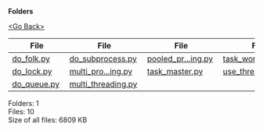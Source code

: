 **Folders**

[&lt;Go Back&gt;](../right.html)

  

<table><thead><tr class="header"><th><strong>File</strong></th><th><strong>File</strong></th><th><strong>File</strong></th><th><strong>File</strong></th></tr></thead><tbody><tr class="odd"><td><a href="do_folk.py">do_folk.py</a> </td><td><a href="do_subprocess.py">do_subprocess.py</a> </td><td><a href="pooled_processing.py">pooled_pr...ing.py</a> </td><td><a href="task_worker.py">task_worker.py</a> </td></tr><tr class="even"><td><a href="do_lock.py">do_lock.py</a> </td><td><a href="multi_processing.py">multi_pro...ing.py</a> </td><td><a href="task_master.py">task_master.py</a> </td><td><a href="use_threadlocal.py">use_threadlocal.py</a> </td></tr><tr class="odd"><td><a href="do_queue.py">do_queue.py</a> </td><td><a href="multi_threading.py">multi_threading.py</a> </td><td></td><td></td></tr></tbody></table>

Folders: 1  
Files: 10  
Size of all files: 6809 KB
